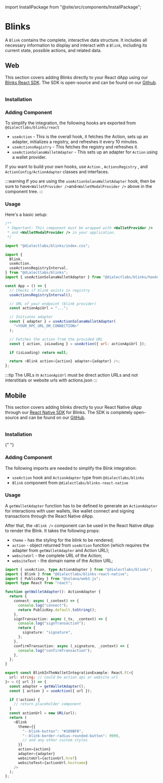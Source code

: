 import InstallPackage from "@site/src/components/InstallPackage";

# Blinks

A `Blink` contains the complete, interactive data structure. It includes all necessary information to display and interact with a `Blink`, including its current state, possible actions, and related data.

## Web

This section covers adding Blinks directly to your React dApp using our [Blinks React SDK](https://www.npmjs.com/package/@dialectlabs/blinks). The SDK is open-source and can be found on our [Github](https://github.com/dialectlabs/blinks).

<figure>
  <img src="/img/website-blink-desktop.png" alt="" />
  <figcaption></figcaption>
</figure>

### Installation

<InstallPackage packageName="@dialectlabs/blinks" />

### Adding Component

To simplify the integration, the following hooks are exported from `@dialectlabs/blinks/react`

- `useAction` - This is the overall hook, it fetches the Action, sets up an adapter, initializes a registry, and refreshes it every 10 minutes.
- `useActionsRegistry` - This fetches the registry and refreshes it.
- `useActionSolanaWalletAdapter` - This sets up an adapter for `Action` using a wallet provider.

If you want to build your own hooks, use `Action` , `ActionsRegistry` , and `ActionConfig/ActionAdapter` classes and interfaces.

:::warning
If you are using the `useActionSolanaWalletAdapter` hook, then be sure to have`<WalletProvider />`and`<WalletModalProvider />` above in the component tree.
:::

### Usage

Here's a basic setup:

```javascript
/**
 * Important: This component must be wrapped with <WalletProvider />
 * and <WalletModalProvider /> in your application.
 */

import "@dialectlabs/blinks/index.css";

import {
  Blink,
  useAction,
  useActionsRegistryInterval,
} from "@dialectlabs/blinks";
import { useActionSolanaWalletAdapter } from "@dialectlabs/blinks/hooks/solana";

const App = () => {
  // Checks if blink exists in registry
  useActionsRegistryInterval();

  // URL of your endpoint (blink provider)
  const actionApiUrl = "...";

  // Initiates adapter
  const { adapter } = useActionSolanaWalletAdapter(
    "<YOUR_RPC_URL_OR_CONNECTION>"
  );

  // Fetches the action from the provided URL
  const { action, isLoading } = useAction({ url: actionApiUrl });

  if (isLoading) return null;

  return <Blink action={action} adapter={adapter} />;
};
```

:::tip
The URLs in `ActionApiUrl` must be direct action URLs and not interstitials or website urls with actions.json
:::

## Mobile

This section covers adding blinks directly to your React Native dApp through our [React Native SDK](https://www.npmjs.com/package/@dialectlabs/blinks-react-native) for Blinks. The SDK is completely open-source and can be found on our [GitHub](https://github.com/dialectlabs/blinks-react-native).

<figure>
  <img src="/img/image (8).png" alt="" />
  <figcaption></figcaption>
</figure>

### Installation

<InstallPackage packageName="@dialectlabs/blinks @dialectlabs/blinks-react-native" />{" "}

### Adding Component

The following imports are needed to simplify the Blink integration:

- `useAction` hook and `ActionAdapter` type from `@dialectlabs/blinks`
- `Blink` component from `@dialectlabs/blinks-react-native`

### Usage

A `getWalletAdapter` function has to be defined to generate an `ActionAdapter` for interactions with user wallets, like wallet connect and signing transactions through the React Native dApp.

After that, the `<Blink />` component can be used in the React Native dApp to render the Blink. It takes the following props:

- `theme` - has the styling for the blink to be rendered;
- `action` - object returned from `useAction` function (which requires the adapter from `getWalletAdapter` and Action URL);
- `websiteUrl` - the complete URL of the Action;
- `websiteText` - the domain name of the Action URL;

```typescript
import { useAction, type ActionAdapter } from "@dialectlabs/blinks";
import { Blink } from "@dialectlabs/blinks-react-native";
import { PublicKey } from "@solana/web3.js";
import type React from "react";

function getWalletAdapter(): ActionAdapter {
  return {
    connect: async (_context) => {
      console.log("connect");
      return PublicKey.default.toString();
    },
    signTransaction: async (_tx, _context) => {
      console.log("signTransaction");
      return {
        signature: "signature",
      };
    },
    confirmTransaction: async (_signature, _context) => {
      console.log("confirmTransaction");
    },
  };
}

export const BlinkInTheWalletIntegrationExample: React.FC<{
  url: string; // could be action api or website url
}> = ({ url }) => {
  const adapter = getWalletAdapter();
  const { action } = useAction({ url });

  if (!action) {
    // return placeholder component
  }
  const actionUrl = new URL(url);
  return (
    <Blink
      theme={{
        "--blink-button": "#1D9BF0",
        "--blink-border-radius-rounded-button": 9999,
        // and any other custom styles
      }}
      action={action}
      adapter={adapter}
      websiteUrl={actionUrl.href}
      websiteText={actionUrl.hostname}
    />
  );
};
```
